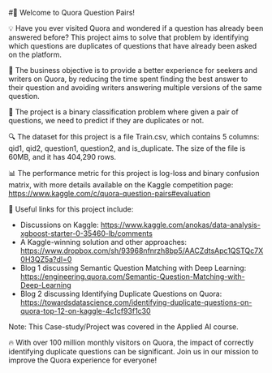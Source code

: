 #👋 Welcome to Quora Question Pairs!

💡 Have you ever visited Quora and wondered if a question has already been answered before? This project aims to solve that problem by identifying which questions are duplicates of questions that have already been asked on the platform.

🎯 The business objective is to provide a better experience for seekers and writers on Quora, by reducing the time spent finding the best answer to their question and avoiding writers answering multiple versions of the same question.

📝 The project is a binary classification problem where given a pair of questions, we need to predict if they are duplicates or not.

🔍 The dataset for this project is a file Train.csv, which contains 5 columns: qid1, qid2, question1, question2, and is_duplicate. The size of the file is 60MB, and it has 404,290 rows.

📊 The performance metric for this project is log-loss and binary confusion matrix, with more details available on the Kaggle competition page: https://www.kaggle.com/c/quora-question-pairs#evaluation

🌟 Useful links for this project include:

- Discussions on Kaggle: https://www.kaggle.com/anokas/data-analysis-xgboost-starter-0-35460-lb/comments
- A Kaggle-winning solution and other approaches: https://www.dropbox.com/sh/93968nfnrzh8bp5/AACZdtsApc1QSTQc7X0H3QZ5a?dl=0
- Blog 1 discussing Semantic Question Matching with Deep Learning: https://engineering.quora.com/Semantic-Question-Matching-with-Deep-Learning
- Blog 2 discussing Identifying Duplicate Questions on Quora: https://towardsdatascience.com/identifying-duplicate-questions-on-quora-top-12-on-kaggle-4c1cf93f1c30

Note:
This Case-study/Project was covered in the Applied AI course.

🔥 With over 100 million monthly visitors on Quora, the impact of correctly identifying duplicate questions can be significant. Join us in our mission to improve the Quora experience for everyone!


